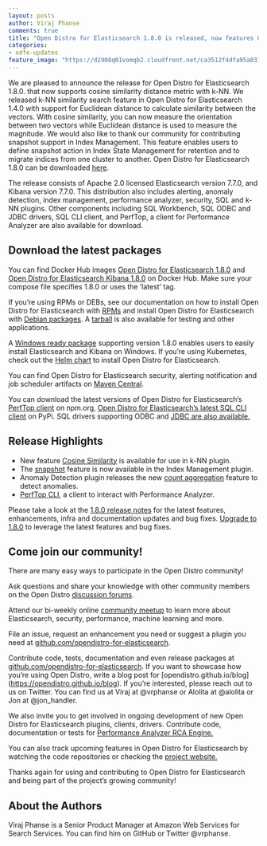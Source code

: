 ```yaml
---
layout: posts
author: Viraj Phanse
comments: true
title: "Open Distro for Elasticsearch 1.8.0 is released, now features Cosine Similarity in k-NN"
categories:
- odfe-updates
feature_image: "https://d2908q01vomqb2.cloudfront.net/ca3512f4dfa95a03169c5a670a4c91a19b3077b4/2019/03/26/open_disto-elasticsearch-logo-800x400.jpg"
---
```


We are pleased to announce the release for Open Distro for Elasticsearch 1.8.0. that now supports cosine similarity distance metric with k-NN. We released k-NN similarity search feature in Open Distro for Elasticsearch 1.4.0 with support for Euclidean distance to calculate similarity between the vectors. With cosine similarity, you can now measure the orientation between two vectors while Euclidean distance is used to measure the magnitude. We would also like to thank our community for contributing snapshot support in Index Management. This feature enables users to define snapshot action in Index State Management for retention and to migrate indices from one cluster to another. Open Distro for Elasticsearch 1.8.0 can be downloaded [here](https://opendistro.github.io/for-elasticsearch/downloads.html). 

The release consists of Apache 2.0 licensed Elasticsearch version 7.7.0, and Kibana version 7.7.0. This distribution also includes alerting, anomaly detection, index management, performance analyzer, security, SQL and k-NN plugins. Other components including SQL Workbench, SQL ODBC and JDBC drivers, SQL CLI client, and PerfTop, a client for Performance Analyzer are also available for download.


## Download the latest packages

You can find Docker Hub images [Open Distro for Elasticsearch 1.8.0](https://hub.docker.com/r/amazon/opendistro-for-elasticsearch) and [Open Distro for Elasticsearch Kibana 1.8.0](https://hub.docker.com/r/amazon/opendistro-for-elasticsearch-kibana) on Docker Hub. Make sure your compose file specifies 1.8.0 or uses the ‘latest’ tag.

If you’re using RPMs or DEBs, see our documentation on how to install Open Distro for Elasticsearch with [RPMs](https://opendistro.github.io/for-elasticsearch-docs/docs/install/rpm/) and install Open Distro for Elasticsearch with [Debian packages](https://opendistro.github.io/for-elasticsearch-docs/docs/install/deb/). A [tarball](https://opendistro.github.io/for-elasticsearch-docs/docs/install/tar/) is also available for testing and other applications.

A [Windows ready package](https://opendistro.github.io/for-elasticsearch-docs/docs/install/windows/) supporting version 1.8.0 enables users to easily install Elasticsearch and Kibana on Windows.
If you’re using Kubernetes, check out the [Helm chart](https://opendistro.github.io/for-elasticsearch-docs/docs/install/helm/) to install Open Distro for Elasticsearch.

You can find Open Distro for Elasticsearch security, alerting notification and job scheduler artifacts on [Maven Central](https://mvnrepository.com/artifact/com.amazon.opendistroforelasticsearch). 

You can download the latest versions of Open Distro for Elasticsearch’s [PerfTop client](https://www.npmjs.com/package/@aws/opendistro-for-elasticsearch-perftop) on npm.org, [Open Distro for Elasticsearch’s latest SQL CLI client](https://pypi.org/project/odfe-sql-cli/) on PyPi. SQL drivers supporting ODBC and [JDBC are also available.](https://d3g5vo6xdbdb9a.cloudfront.net/downloads/elasticsearch-clients/opendistro-sql-jdbc/opendistro-sql-jdbc-1.7.0.0.jar)

## Release Highlights

* New feature [Cosine Similarity](https://github.com/opendistro-for-elasticsearch/k-NN/pull/90) is available for use in k-NN plugin.
* The [snapshot](https://github.com/opendistro-for-elasticsearch/index-management/pull/135) feature is now available in the Index Management plugin.
* Anomaly Detection plugin releases the new [count aggregation](https://github.com/opendistro-for-elasticsearch/anomaly-detection-kibana-plugin/pull/169) feature to detect anomalies. 
* [PerfTop CLI](https://opendistro.github.io/for-elasticsearch/downloads.html#PerfTop), a client to interact with Performance Analyzer.

Please take a look at the [1.8.0 release notes](https://github.com/opendistro-for-elasticsearch/opendistro-build/blob/master/release-notes/release-notes-odfe-1.7.0.md) for the latest features, enhancements, infra and documentation updates and bug fixes. [Upgrade to 1.8.0](https://opendistro.github.io/for-elasticsearch/downloads.html) to leverage the latest features and bug fixes.


## Come join our community!

There are many easy ways to participate in the Open Distro community! 

Ask questions and share your knowledge with other community members on the Open Distro [discussion forums](https://discuss.opendistrocommunity.dev/). 

Attend our bi-weekly online [community meetup](https://www.meetup.com/Open-Distro-for-Elasticsearch-Meetup-Group) to learn more about Elasticsearch, security, performance, machine learning and more.

File an issue, request an enhancement you need or suggest a plugin you need at [github.com/opendistro-for-elasticsearch](https://github.com/opendistro-for-elasticsearch). 

Contribute code, tests, documentation and even release packages at [github.com/opendistro-for-elasticsearch](https://github.com/opendistro-for-elasticsearch). If you want to showcase how you’re using Open Distro, write a blog post for [opendistro.github.io/blog] (https://opendistro.github.io/blog). If you’re interested, please reach out to us on Twitter. You can find us at Viraj at @vrphanse or Alolita at @alolita or Jon at @jon_handler.

We also invite you to get involved in ongoing development of new Open Distro for Elasticsearch plugins, clients, drivers. Contribute code, documentation or tests for [Performance Analyzer RCA Engine.](https://github.com/opendistro-for-elasticsearch/performance-analyzer-rca)

You can also track upcoming features in Open Distro for Elasticsearch by watching the code repositories or checking the [project website.](https://opendistro.github.io/for-elasticsearch/features/comingsoon.html)

Thanks again for using and contributing to Open Distro for Elasticsearch and being part of the project’s growing community!


## About the Authors

Viraj Phanse is a Senior Product Manager at Amazon Web Services for Search Services. You can find him on GitHub or Twitter @vrphanse.

